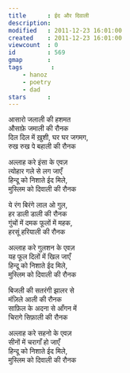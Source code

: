 ```yaml
---
title      : ईद और दिवाली
description: 
modified   : 2011-12-23 16:01:00
created    : 2011-12-23 16:01:00
viewcount  : 0
id         : 569
gmap       : 
tags        :
    - hanoz
    - poetry
    - dad
stars      : 
---
```


आसारो जलाली की हशमत  
औसाफ़े जमाली की रौनक  
दिल दिल में ख़ुशी, घर घर जगमग,  
रुख रुख पे बहाली की रौनक  

अल्लाह करे इंसा के एवज़  
त्योहार गले से लग जाएँ  
हिन्दू को निशाते ईद मिले,  
मुस्लिम को दिवाली की रौनक  

ये रंग बिरंगे लाल ओ गुल,  
हर डाली डाली की रौनक  
गुंचों में दमक फूलों में महक,  
हरसूं हरियाली की रौनक  

अल्लाह करे गुलशन के एवज़  
यह फूल दिलों में खिल जाएँ  
हिन्दू को निशाते ईद मिले,  
मुस्लिम को दिवाली की रौनक  

बिजली की सतरंगी झालर से  
मंज़िले आली की रौनक  
साफ़िल के अदना से आँगन में  
चिरागे सिफ़ाली की रौनक  

अल्लाह करे सहनो के एवज़  
सीनों में चरागाँ हो जाएँ  
हिन्दू को निशाते ईद मिले,  
मुस्लिम को दिवाली की रौनक  

